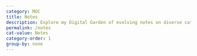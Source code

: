 ```yaml
---
category: MOC
title: Notes
description: Explore my Digital Garden of evolving notes on diverse categorys, waiting to bloom over time.
permalink: /notes
cat-value: Notes
category-order: 1
group-by: none
---
```

